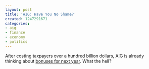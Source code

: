 ```yaml
---
layout: post
title: 'AIG: Have You No Shame?'
created: 1247291671
categories:
- aig
- finance
- economy
- politics
---
```

After costing taxpayers over a hundred billion dollars, AIG is already thinking about <a href="http://www.washingtonpost.com/wp-dyn/content/article/2009/07/11/AR2009071100419.html?hpid=topnews">bonuses for next year</a>. What the hell?
